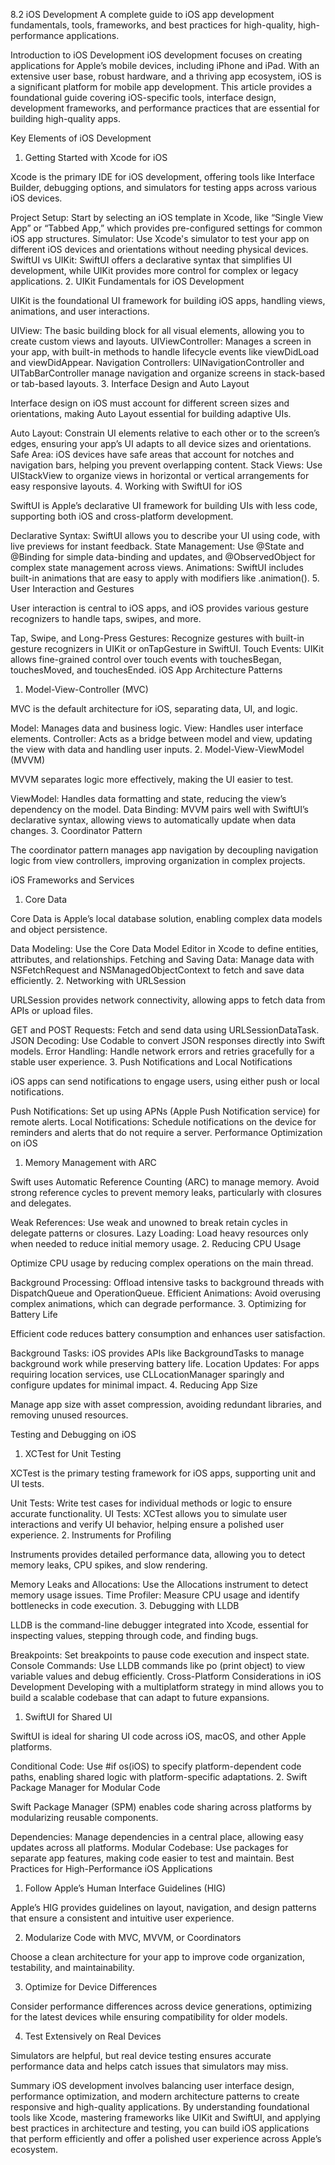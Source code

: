 8.2 iOS Development
A complete guide to iOS app development fundamentals, tools, frameworks, and best practices for high-quality, high-performance applications.

Introduction to iOS Development
iOS development focuses on creating applications for Apple’s mobile devices, including iPhone and iPad. With an extensive user base, robust hardware, and a thriving app ecosystem, iOS is a significant platform for mobile app development. This article provides a foundational guide covering iOS-specific tools, interface design, development frameworks, and performance practices that are essential for building high-quality apps.

Key Elements of iOS Development
1. Getting Started with Xcode for iOS

Xcode is the primary IDE for iOS development, offering tools like Interface Builder, debugging options, and simulators for testing apps across various iOS devices.

Project Setup: Start by selecting an iOS template in Xcode, like “Single View App” or “Tabbed App,” which provides pre-configured settings for common iOS app structures.
Simulator: Use Xcode's simulator to test your app on different iOS devices and orientations without needing physical devices.
SwiftUI vs UIKit: SwiftUI offers a declarative syntax that simplifies UI development, while UIKit provides more control for complex or legacy applications.
2. UIKit Fundamentals for iOS Development

UIKit is the foundational UI framework for building iOS apps, handling views, animations, and user interactions.

UIView: The basic building block for all visual elements, allowing you to create custom views and layouts.
UIViewController: Manages a screen in your app, with built-in methods to handle lifecycle events like viewDidLoad and viewDidAppear.
Navigation Controllers: UINavigationController and UITabBarController manage navigation and organize screens in stack-based or tab-based layouts.
3. Interface Design and Auto Layout

Interface design on iOS must account for different screen sizes and orientations, making Auto Layout essential for building adaptive UIs.

Auto Layout: Constrain UI elements relative to each other or to the screen’s edges, ensuring your app’s UI adapts to all device sizes and orientations.
Safe Area: iOS devices have safe areas that account for notches and navigation bars, helping you prevent overlapping content.
Stack Views: Use UIStackView to organize views in horizontal or vertical arrangements for easy responsive layouts.
4. Working with SwiftUI for iOS

SwiftUI is Apple’s declarative UI framework for building UIs with less code, supporting both iOS and cross-platform development.

Declarative Syntax: SwiftUI allows you to describe your UI using code, with live previews for instant feedback.
State Management: Use @State and @Binding for simple data-binding and updates, and @ObservedObject for complex state management across views.
Animations: SwiftUI includes built-in animations that are easy to apply with modifiers like .animation().
5. User Interaction and Gestures

User interaction is central to iOS apps, and iOS provides various gesture recognizers to handle taps, swipes, and more.

Tap, Swipe, and Long-Press Gestures: Recognize gestures with built-in gesture recognizers in UIKit or onTapGesture in SwiftUI.
Touch Events: UIKit allows fine-grained control over touch events with touchesBegan, touchesMoved, and touchesEnded.
iOS App Architecture Patterns
1. Model-View-Controller (MVC)

MVC is the default architecture for iOS, separating data, UI, and logic.

Model: Manages data and business logic.
View: Handles user interface elements.
Controller: Acts as a bridge between model and view, updating the view with data and handling user inputs.
2. Model-View-ViewModel (MVVM)

MVVM separates logic more effectively, making the UI easier to test.

ViewModel: Handles data formatting and state, reducing the view’s dependency on the model.
Data Binding: MVVM pairs well with SwiftUI’s declarative syntax, allowing views to automatically update when data changes.
3. Coordinator Pattern

The coordinator pattern manages app navigation by decoupling navigation logic from view controllers, improving organization in complex projects.

iOS Frameworks and Services
1. Core Data

Core Data is Apple’s local database solution, enabling complex data models and object persistence.

Data Modeling: Use the Core Data Model Editor in Xcode to define entities, attributes, and relationships.
Fetching and Saving Data: Manage data with NSFetchRequest and NSManagedObjectContext to fetch and save data efficiently.
2. Networking with URLSession

URLSession provides network connectivity, allowing apps to fetch data from APIs or upload files.

GET and POST Requests: Fetch and send data using URLSessionDataTask.
JSON Decoding: Use Codable to convert JSON responses directly into Swift models.
Error Handling: Handle network errors and retries gracefully for a stable user experience.
3. Push Notifications and Local Notifications

iOS apps can send notifications to engage users, using either push or local notifications.

Push Notifications: Set up using APNs (Apple Push Notification service) for remote alerts.
Local Notifications: Schedule notifications on the device for reminders and alerts that do not require a server.
Performance Optimization on iOS
1. Memory Management with ARC

Swift uses Automatic Reference Counting (ARC) to manage memory. Avoid strong reference cycles to prevent memory leaks, particularly with closures and delegates.

Weak References: Use weak and unowned to break retain cycles in delegate patterns or closures.
Lazy Loading: Load heavy resources only when needed to reduce initial memory usage.
2. Reducing CPU Usage

Optimize CPU usage by reducing complex operations on the main thread.

Background Processing: Offload intensive tasks to background threads with DispatchQueue and OperationQueue.
Efficient Animations: Avoid overusing complex animations, which can degrade performance.
3. Optimizing for Battery Life

Efficient code reduces battery consumption and enhances user satisfaction.

Background Tasks: iOS provides APIs like BackgroundTasks to manage background work while preserving battery life.
Location Updates: For apps requiring location services, use CLLocationManager sparingly and configure updates for minimal impact.
4. Reducing App Size

Manage app size with asset compression, avoiding redundant libraries, and removing unused resources.

Testing and Debugging on iOS
1. XCTest for Unit Testing

XCTest is the primary testing framework for iOS apps, supporting unit and UI tests.

Unit Tests: Write test cases for individual methods or logic to ensure accurate functionality.
UI Tests: XCTest allows you to simulate user interactions and verify UI behavior, helping ensure a polished user experience.
2. Instruments for Profiling

Instruments provides detailed performance data, allowing you to detect memory leaks, CPU spikes, and slow rendering.

Memory Leaks and Allocations: Use the Allocations instrument to detect memory usage issues.
Time Profiler: Measure CPU usage and identify bottlenecks in code execution.
3. Debugging with LLDB

LLDB is the command-line debugger integrated into Xcode, essential for inspecting values, stepping through code, and finding bugs.

Breakpoints: Set breakpoints to pause code execution and inspect state.
Console Commands: Use LLDB commands like po (print object) to view variable values and debug efficiently.
Cross-Platform Considerations in iOS Development
Developing with a multiplatform strategy in mind allows you to build a scalable codebase that can adapt to future expansions.

1. SwiftUI for Shared UI

SwiftUI is ideal for sharing UI code across iOS, macOS, and other Apple platforms.

Conditional Code: Use #if os(iOS) to specify platform-dependent code paths, enabling shared logic with platform-specific adaptations.
2. Swift Package Manager for Modular Code

Swift Package Manager (SPM) enables code sharing across platforms by modularizing reusable components.

Dependencies: Manage dependencies in a central place, allowing easy updates across all platforms.
Modular Codebase: Use packages for separate app features, making code easier to test and maintain.
Best Practices for High-Performance iOS Applications
1. Follow Apple’s Human Interface Guidelines (HIG)

Apple’s HIG provides guidelines on layout, navigation, and design patterns that ensure a consistent and intuitive user experience.

2. Modularize Code with MVC, MVVM, or Coordinators

Choose a clean architecture for your app to improve code organization, testability, and maintainability.

3. Optimize for Device Differences

Consider performance differences across device generations, optimizing for the latest devices while ensuring compatibility for older models.

4. Test Extensively on Real Devices

Simulators are helpful, but real device testing ensures accurate performance data and helps catch issues that simulators may miss.

Summary
iOS development involves balancing user interface design, performance optimization, and modern architecture patterns to create responsive and high-quality applications. By understanding foundational tools like Xcode, mastering frameworks like UIKit and SwiftUI, and applying best practices in architecture and testing, you can build iOS applications that perform efficiently and offer a polished user experience across Apple’s ecosystem.
